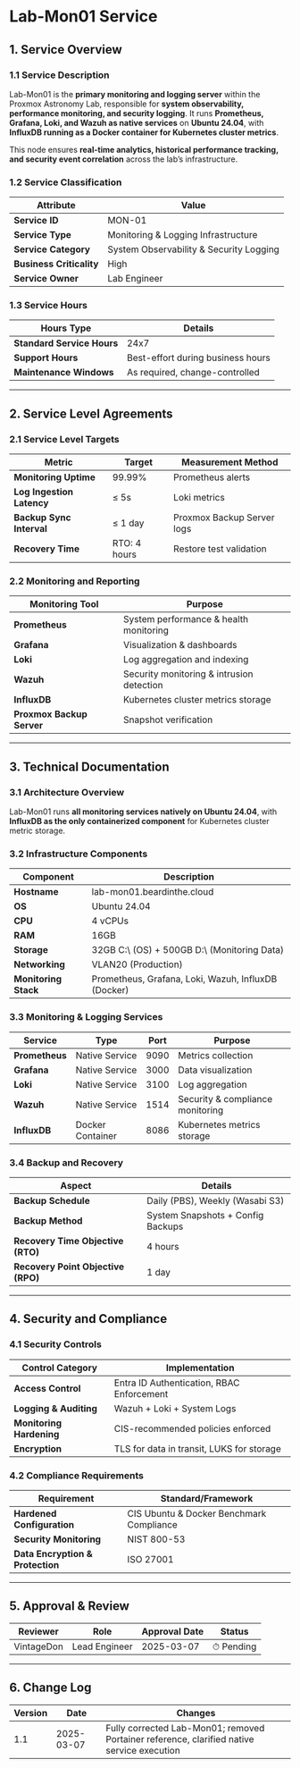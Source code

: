 <!-- ---
title: "Lab-Mon01 Service Documentation"
description: "Comprehensive ITIL-aligned documentation of Lab-Mon01, including infrastructure, security policies, and service management details."
author: "VintageDon"
tags: ["service-documentation", "infrastructure", "monitoring", "ubuntu", "influxdb"]
category: "Infrastructure"
kb_type: "Service Document"
version: "1.1"
status: "Draft"
last_updated: "2025-03-07"
---
 -->

# **Lab-Mon01 Service**  

## **1. Service Overview**  

### **1.1 Service Description**  

Lab-Mon01 is the **primary monitoring and logging server** within the Proxmox Astronomy Lab, responsible for **system observability, performance monitoring, and security logging**. It runs **Prometheus, Grafana, Loki, and Wazuh as native services** on **Ubuntu 24.04**, with **InfluxDB running as a Docker container for Kubernetes cluster metrics**.

This node ensures **real-time analytics, historical performance tracking, and security event correlation** across the lab’s infrastructure.

### **1.2 Service Classification**  

| **Attribute**       | **Value** |
|---------------------|-----------|
| **Service ID**     | MON-01 |
| **Service Type**   | Monitoring & Logging Infrastructure |
| **Service Category** | System Observability & Security Logging |
| **Business Criticality** | High |
| **Service Owner**  | Lab Engineer |

### **1.3 Service Hours**  

| **Hours Type** | **Details** |
|---------------|------------|
| **Standard Service Hours** | 24x7 |
| **Support Hours** | Best-effort during business hours |
| **Maintenance Windows** | As required, change-controlled |

---

## **2. Service Level Agreements**  

### **2.1 Service Level Targets**  

| **Metric** | **Target** | **Measurement Method** |
|------------|----------|------------------------|
| **Monitoring Uptime** | 99.99% | Prometheus alerts |
| **Log Ingestion Latency** | ≤ 5s | Loki metrics |
| **Backup Sync Interval** | ≤ 1 day | Proxmox Backup Server logs |
| **Recovery Time** | RTO: 4 hours | Restore test validation |

### **2.2 Monitoring and Reporting**  

| **Monitoring Tool** | **Purpose** |
|---------------------|------------|
| **Prometheus** | System performance & health monitoring |
| **Grafana** | Visualization & dashboards |
| **Loki** | Log aggregation and indexing |
| **Wazuh** | Security monitoring & intrusion detection |
| **InfluxDB** | Kubernetes cluster metrics storage |
| **Proxmox Backup Server** | Snapshot verification |

---

## **3. Technical Documentation**  

### **3.1 Architecture Overview**  

Lab-Mon01 runs **all monitoring services natively on Ubuntu 24.04**, with **InfluxDB as the only containerized component** for Kubernetes cluster metric storage.

### **3.2 Infrastructure Components**  

| **Component** | **Description** |
|--------------|----------------|
| **Hostname** | lab-mon01.beardinthe.cloud |
| **OS** | Ubuntu 24.04 |
| **CPU** | 4 vCPUs |
| **RAM** | 16GB |
| **Storage** | 32GB C:\ (OS) + 500GB D:\ (Monitoring Data) |
| **Networking** | VLAN20 (Production) |
| **Monitoring Stack** | Prometheus, Grafana, Loki, Wazuh, InfluxDB (Docker) |

### **3.3 Monitoring & Logging Services**  

| **Service** | **Type** | **Port** | **Purpose** |
|------------|---------|------|---------------|
| **Prometheus** | Native Service | 9090 | Metrics collection |
| **Grafana** | Native Service | 3000 | Data visualization |
| **Loki** | Native Service | 3100 | Log aggregation |
| **Wazuh** | Native Service | 1514 | Security & compliance monitoring |
| **InfluxDB** | Docker Container | 8086 | Kubernetes metrics storage |

### **3.4 Backup and Recovery**  

| **Aspect** | **Details** |
|------------|------------|
| **Backup Schedule** | Daily (PBS), Weekly (Wasabi S3) |
| **Backup Method** | System Snapshots + Config Backups |
| **Recovery Time Objective (RTO)** | 4 hours |
| **Recovery Point Objective (RPO)** | 1 day |

---

## **4. Security and Compliance**  

### **4.1 Security Controls**  

| **Control Category** | **Implementation** |
|----------------------|-------------------|
| **Access Control** | Entra ID Authentication, RBAC Enforcement |
| **Logging & Auditing** | Wazuh + Loki + System Logs |
| **Monitoring Hardening** | CIS-recommended policies enforced |
| **Encryption** | TLS for data in transit, LUKS for storage |

### **4.2 Compliance Requirements**  

| **Requirement** | **Standard/Framework** |
|----------------|----------------------|
| **Hardened Configuration** | CIS Ubuntu & Docker Benchmark Compliance |
| **Security Monitoring** | NIST 800-53 |
| **Data Encryption & Protection** | ISO 27001 |

---

## **5. Approval & Review**  

| **Reviewer** | **Role** | **Approval Date** | **Status** |
|-------------|---------|------------------|------------|
| VintageDon | Lead Engineer | 2025-03-07 | ⏱ Pending |

---

## **6. Change Log**  

| **Version** | **Date** | **Changes** |
|------------|---------|-------------|
| 1.1 | 2025-03-07 | Fully corrected Lab-Mon01; removed Portainer reference, clarified native service execution |


